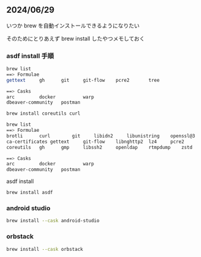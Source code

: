## 2024/06/29

いつか brew を自動インストールできるようになりたい

そのためにとりあえず brew install したやつメモしておく

### asdf install 手順

```bash
brew list
==> Formulae
gettext		gh		git		git-flow	pcre2		tree

==> Casks
arc			docker			warp
dbeaver-community	postman
```

```bash
brew install coreutils curl
```

```bash
brew list
==> Formulae
brotli		curl		git		libidn2		libunistring	openssl@3	tree
ca-certificates	gettext		git-flow	libnghttp2	lz4		pcre2		xz
coreutils	gh		gmp		libssh2		openldap	rtmpdump	zstd

==> Casks
arc			docker			warp
dbeaver-community	postman
```

asdf install

```bash
brew install asdf
```

### android studio

```bash
brew install --cask android-studio
```

### orbstack

```bash
brew install --cask orbstack
```
